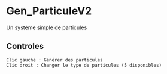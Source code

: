 # Gen_ParticuleV2

  Un système simple de particules

## Controles
    Clic gauche : Générer des particules
    Clic droit : Changer le type de particules (5 disponibles)

